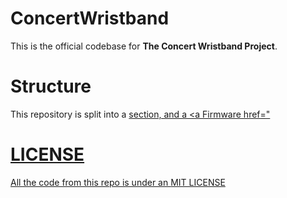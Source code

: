 # ConcertWristband
This is the official codebase for **The Concert Wristband Project**. 

# Structure
This repository is split into a <a href="https://github.com/lights9999/Concert-Wristband/tree/main/Backend" Backend/> section, and a <a Firmware href="

# LICENSE
All the code from this repo is under an [MIT LICENSE](LICENSE)  
